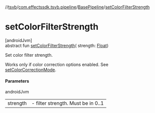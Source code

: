 //[tsvb](../../../index.md)/[com.effectssdk.tsvb.pipeline](../index.md)/[BasePipeline](index.md)/[setColorFilterStrength](set-color-filter-strength.md)

# setColorFilterStrength

[androidJvm]\
abstract fun [setColorFilterStrength](set-color-filter-strength.md)(
strength: [Float](https://kotlinlang.org/api/latest/jvm/stdlib/kotlin/-float/index.html))

Set color filter strength.

Works only if color correction options enabled. See [setColorCorrectionMode](set-color-correction-mode.md).

#### Parameters

androidJvm

|          |                                        |
|----------|----------------------------------------|
| strength | -     filter strength. Must be in 0..1 |
